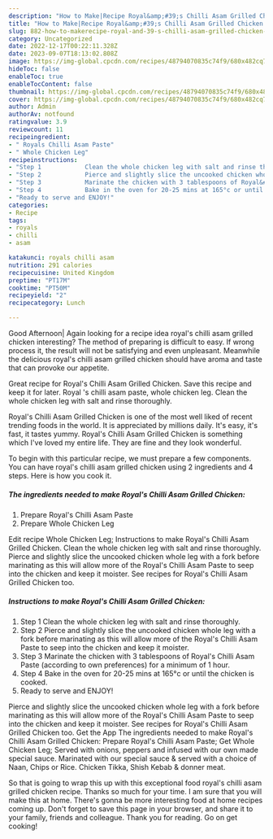 ```yaml
---
description: "How to Make|Recipe Royal&amp;#39;s Chilli Asam Grilled Chicken {That is Simple"
title: "How to Make|Recipe Royal&amp;#39;s Chilli Asam Grilled Chicken {That is Simple"
slug: 882-how-to-makerecipe-royal-and-39-s-chilli-asam-grilled-chicken-that-is-simple
category: Uncategorized
date: 2022-12-17T00:22:11.328Z
date: 2023-09-07T18:13:02.808Z
image: https://img-global.cpcdn.com/recipes/48794070835c74f9/680x482cq70/royals-chilli-asam-grilled-chicken-recipe-main-photo.jpg
hideToc: false
enableToc: true
enableTocContent: false
thumbnail: https://img-global.cpcdn.com/recipes/48794070835c74f9/680x482cq70/royals-chilli-asam-grilled-chicken-recipe-main-photo.jpg
cover: https://img-global.cpcdn.com/recipes/48794070835c74f9/680x482cq70/royals-chilli-asam-grilled-chicken-recipe-main-photo.jpg
author: Admin
authorAv: notfound
ratingvalue: 3.9
reviewcount: 11
recipeingredient:
- " Royals Chilli Asam Paste"
- " Whole Chicken Leg"
recipeinstructions:
- "Step 1            Clean the whole chicken leg with salt and rinse thoroughly."
- "Step 2            Pierce and slightly slice the uncooked chicken whole leg with a fork before marinating as this will allow more of the Royal&#39;s Chilli Asam Paste to seep into the chicken and keep it moister."
- "Step 3            Marinate the chicken with 3 tablespoons of Royal&#39;s Chilli Asam Paste (according to own preferences) for a minimum of 1 hour."
- "Step 4            Bake in the oven for 20-25 mins at 165°c or until the chicken is cooked."
- "Ready to serve and ENJOY!"
categories:
- Recipe
tags:
- royals
- chilli
- asam

katakunci: royals chilli asam 
nutrition: 291 calories
recipecuisine: United Kingdom
preptime: "PT17M"
cooktime: "PT50M"
recipeyield: "2"
recipecategory: Lunch

---
```



Good Afternoon| Again looking for a recipe idea royal&#39;s chilli asam grilled chicken interesting? The method of preparing is difficult to easy. If wrong process it, the result will not be satisfying and even unpleasant. Meanwhile the delicious royal&#39;s chilli asam grilled chicken should have aroma and taste that can provoke our appetite.





Great recipe for Royal&#39;s Chilli Asam Grilled Chicken. Save this recipe and keep it for later. Royal &#39;s chilli asam paste, whole chicken leg. Clean the whole chicken leg with salt and rinse thoroughly.

Royal&#39;s Chilli Asam Grilled Chicken is one of the most well liked of recent trending foods in the world. It is appreciated by millions daily. It's easy, it's fast, it tastes yummy. Royal&#39;s Chilli Asam Grilled Chicken is something which I've loved my entire life. They are fine and they look wonderful.


To begin with this particular recipe, we must prepare a few components. You can have royal&#39;s chilli asam grilled chicken using 2 ingredients and 4 steps. Here is how you cook it.

<!--inarticleads1-->

##### The ingredients needed to make Royal&#39;s Chilli Asam Grilled Chicken:

1. Prepare  Royal&#39;s Chilli Asam Paste
1. Prepare  Whole Chicken Leg


Edit recipe Whole Chicken Leg; Instructions to make Royal&#39;s Chilli Asam Grilled Chicken. Clean the whole chicken leg with salt and rinse thoroughly. Pierce and slightly slice the uncooked chicken whole leg with a fork before marinating as this will allow more of the Royal&#39;s Chilli Asam Paste to seep into the chicken and keep it moister. See recipes for Royal&#39;s Chilli Asam Grilled Chicken too. 

<!--inarticleads2-->

##### Instructions to make Royal&#39;s Chilli Asam Grilled Chicken:

1. Step 1            Clean the whole chicken leg with salt and rinse thoroughly.
1. Step 2            Pierce and slightly slice the uncooked chicken whole leg with a fork before marinating as this will allow more of the Royal&#39;s Chilli Asam Paste to seep into the chicken and keep it moister.
1. Step 3            Marinate the chicken with 3 tablespoons of Royal&#39;s Chilli Asam Paste (according to own preferences) for a minimum of 1 hour.
1. Step 4            Bake in the oven for 20-25 mins at 165°c or until the chicken is cooked.
1. Ready to serve and ENJOY!

Pierce and slightly slice the uncooked chicken whole leg with a fork before marinating as this will allow more of the Royal&#39;s Chilli Asam Paste to seep into the chicken and keep it moister. See recipes for Royal&#39;s Chilli Asam Grilled Chicken too. Get the App The ingredients needed to make Royal&#39;s Chilli Asam Grilled Chicken: Prepare Royal&#39;s Chilli Asam Paste; Get Whole Chicken Leg; Served with onions, peppers and infused with our own made special sauce. Marinated with our special sauce &amp; served with a choice of Naan, Chips or Rice. Chicken Tikka, Shish Kebab &amp; donner meat. 

So that is going to wrap this up with this exceptional food royal&#39;s chilli asam grilled chicken recipe. Thanks so much for your time. I am sure that you will make this at home. There's gonna be more interesting food at home recipes coming up. Don't forget to save this page in your browser, and share it to your family, friends and colleague. Thank you for reading. Go on get cooking!
